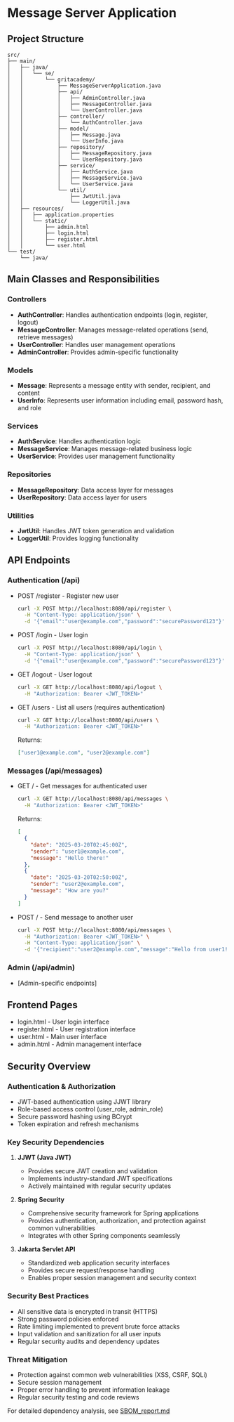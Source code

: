 # Message Server Application

## Project Structure

```
src/
├── main/
│   ├── java/
│   │   └── se/
│   │       └── gritacademy/
│   │           ├── MessageServerApplication.java
│   │           ├── api/
│   │           │   ├── AdminController.java
│   │           │   ├── MessageController.java
│   │           │   └── UserController.java
│   │           ├── controller/
│   │           │   └── AuthController.java
│   │           ├── model/
│   │           │   ├── Message.java
│   │           │   └── UserInfo.java
│   │           ├── repository/
│   │           │   ├── MessageRepository.java
│   │           │   └── UserRepository.java
│   │           ├── service/
│   │           │   ├── AuthService.java
│   │           │   ├── MessageService.java
│   │           │   └── UserService.java
│   │           └── util/
│   │               ├── JwtUtil.java
│   │               └── LoggerUtil.java
│   ├── resources/
│   │   ├── application.properties
│   │   └── static/
│   │       ├── admin.html
│   │       ├── login.html
│   │       ├── register.html
│   │       └── user.html
└── test/
    └── java/
```

## Main Classes and Responsibilities

### Controllers
- **AuthController**: Handles authentication endpoints (login, register, logout)
- **MessageController**: Manages message-related operations (send, retrieve messages)
- **UserController**: Handles user management operations
- **AdminController**: Provides admin-specific functionality

### Models
- **Message**: Represents a message entity with sender, recipient, and content
- **UserInfo**: Represents user information including email, password hash, and role

### Services
- **AuthService**: Handles authentication logic
- **MessageService**: Manages message-related business logic
- **UserService**: Provides user management functionality

### Repositories
- **MessageRepository**: Data access layer for messages
- **UserRepository**: Data access layer for users

### Utilities
- **JwtUtil**: Handles JWT token generation and validation
- **LoggerUtil**: Provides logging functionality

## API Endpoints

### Authentication (/api)
- POST /register - Register new user
  ```bash
  curl -X POST http://localhost:8080/api/register \
    -H "Content-Type: application/json" \
    -d '{"email":"user@example.com","password":"securePassword123"}'
  ```

- POST /login - User login
  ```bash
  curl -X POST http://localhost:8080/api/login \
    -H "Content-Type: application/json" \
    -d '{"email":"user@example.com","password":"securePassword123"}'
  ```

- GET /logout - User logout
  ```bash
  curl -X GET http://localhost:8080/api/logout \
    -H "Authorization: Bearer <JWT_TOKEN>"
  ```

- GET /users - List all users (requires authentication)
  ```bash
  curl -X GET http://localhost:8080/api/users \
    -H "Authorization: Bearer <JWT_TOKEN>"
  ```
  Returns:
  ```json
  ["user1@example.com", "user2@example.com"]
  ```

### Messages (/api/messages)
- GET / - Get messages for authenticated user
  ```bash
  curl -X GET http://localhost:8080/api/messages \
    -H "Authorization: Bearer <JWT_TOKEN>"
  ```
  Returns:
  ```json
  [
    {
      "date": "2025-03-20T02:45:00Z",
      "sender": "user1@example.com",
      "message": "Hello there!"
    },
    {
      "date": "2025-03-20T02:50:00Z", 
      "sender": "user2@example.com",
      "message": "How are you?"
    }
  ]
  ```

- POST / - Send message to another user
  ```bash
  curl -X POST http://localhost:8080/api/messages \
    -H "Authorization: Bearer <JWT_TOKEN>" \
    -H "Content-Type: application/json" \
    -d '{"recipient":"user2@example.com","message":"Hello from user1!"}'
  ```

### Admin (/api/admin)
- [Admin-specific endpoints]

## Frontend Pages
- login.html - User login interface
- register.html - User registration interface
- user.html - Main user interface
- admin.html - Admin management interface

## Security Overview

### Authentication & Authorization
- JWT-based authentication using JJWT library
- Role-based access control (user_role, admin_role)
- Secure password hashing using BCrypt
- Token expiration and refresh mechanisms

### Key Security Dependencies
1. **JJWT (Java JWT)**
   - Provides secure JWT creation and validation
   - Implements industry-standard JWT specifications
   - Actively maintained with regular security updates

2. **Spring Security**
   - Comprehensive security framework for Spring applications
   - Provides authentication, authorization, and protection against common vulnerabilities
   - Integrates with other Spring components seamlessly

3. **Jakarta Servlet API**
   - Standardized web application security interfaces
   - Provides secure request/response handling
   - Enables proper session management and security context

### Security Best Practices
- All sensitive data is encrypted in transit (HTTPS)
- Strong password policies enforced
- Rate limiting implemented to prevent brute force attacks
- Input validation and sanitization for all user inputs
- Regular security audits and dependency updates

### Threat Mitigation
- Protection against common web vulnerabilities (XSS, CSRF, SQLi)
- Secure session management
- Proper error handling to prevent information leakage
- Regular security testing and code reviews

For detailed dependency analysis, see [SBOM_report.md](SBOM_report.md)
